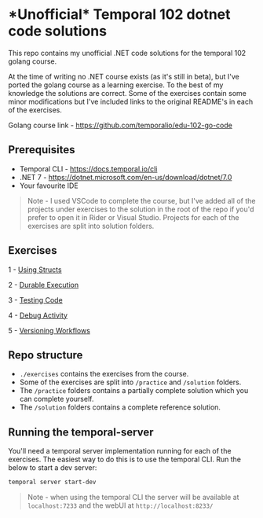 # \*Unofficial\* Temporal 102 dotnet code solutions

This repo contains my unofficial .NET code solutions for the temporal 102 golang course.

At the time of writing no .NET course exists (as it's still in beta), but I've ported the golang course as a learning exercise. To the best of my knowledge the solutions are correct. Some of the exercises contain some minor modifications but I've included links to the original README's in each of the exercises.

Golang course link - https://github.com/temporalio/edu-102-go-code

## Prerequisites

- Temporal CLI - https://docs.temporal.io/cli
- .NET 7 - https://dotnet.microsoft.com/en-us/download/dotnet/7.0
- Your favourite IDE

> Note - I used VSCode to complete the course, but I've added all of the projects under exercises to the solution in the root of the repo if you'd prefer to open it in Rider or Visual Studio. Projects for each of the exercises are split into solution folders.

## Exercises

1 - [Using Structs](./exercises/usingstructs/README.md)

2 - [Durable Execution](./exercises/durableexecution/README.md)

3 - [Testing Code](./exercises/testingcode/README.md)

4 - [Debug Activity](./exercises//debugactivity/README.md)

5 - [Versioning Workflows](./exercises/versionworkflow/README.md)

## Repo structure

- `./exercises` contains the exercises from the course.
- Some of the exercises are split into `/practice` and `/solution` folders.
- The `/practice` folders contains a partially complete solution which you can complete yourself.
- The `/solution` folders contains a complete reference solution.

## Running the temporal-server

You'll need a temporal server implementation running for each of the exercises. The easiest way to do this is to use the temporal CLI. Run the below to start a dev server:

```sh
temporal server start-dev
```

> Note - when using the temporal CLI the server will be available at `localhost:7233` and the webUI at `http://localhost:8233/`
